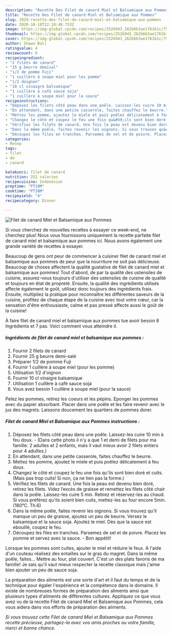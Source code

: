 ```yaml
---
description: "Recette Des Filet de canard Miel et Balsamique aux Pommes"
title: "Recette Des Filet de canard Miel et Balsamique aux Pommes"
slug: 2029-recette-des-filet-de-canard-miel-et-balsamique-aux-pommes
date: 2020-10-10T22:10:48.733Z
image: https://img-global.cpcdn.com/recipes/2526943_262b6b3ae1761b1c/751x532cq70/filet-de-canard-miel-et-balsamique-aux-pommes-photo-principale-de-la-recette.jpg
thumbnail: https://img-global.cpcdn.com/recipes/2526943_262b6b3ae1761b1c/751x532cq70/filet-de-canard-miel-et-balsamique-aux-pommes-photo-principale-de-la-recette.jpg
cover: https://img-global.cpcdn.com/recipes/2526943_262b6b3ae1761b1c/751x532cq70/filet-de-canard-miel-et-balsamique-aux-pommes-photo-principale-de-la-recette.jpg
author: Shawn Ball
ratingvalue: 4
reviewcount: 6
recipeingredient:
- "2 filets de canard"
- "25 g beurre demisal"
- "1/2 de pomme Fuji"
- "1 cuillère à soupe miel pour les pomme"
- "1/2 doignon"
- "10 cl vinaigre balsamique"
- "1 cuillère à café sauce soja"
- "1 cuillère à soupe miel pour la sauce"
recipeinstructions:
- "Déposez les filets côté peau dans une poêle. Laissez-les cuire 10 min à feu doux.  (Dans cette photo il n&#39;y a que 1 et demi de filets pour ma famille: 2 adultes et 2 enfants, mais il vaut mieux avoir 2 filets entiers pour 4 adultes.)"
- "En attendant, dans une petite casserole, faites chauffez le beurre."
- "Mettez les pomme, ajoutez le miele et puis poêlez délicatement à feu doux."
- "Changez le côté et coupez le feu une fois qu&#39;ils sont bien doré et cuits. (Mais pas trop cuits! Si non, ça ne tien pas la forme.)"
- "Vérifiez les filets de canard. Une fois la peau est devenu bien doré, retirez les filets. Videz l’excès de graisse et remettez les filets côté chair dans la poêle. Laissez-les cuire 5 min. Retirez et réservez-les au chaud. Si vous préférez qu&#39;ils soient bien cuits, mettez-les au four encore 5min. (180°C. Th.6)"
- "Dans la même poêle, faites revenir les oignons. Si vous trouvez qu&#39;il manque un peu de graisse, ajoutez un peu de beurre. Versez le balsamique et la sauce soja. Ajoutez le miel. Dès que la sauce est ebouillé, coupez le feu."
- "Découpez les files en tranches. Parsemez de sel et de poivre. Placez les pomme et servez avec la sauce. Bon appétit!"
categories:
- Resep
tags:
- filet
- de
- canard

katakunci: filet de canard 
nutrition: 252 calories
recipecuisine: Indonesian
preptime: "PT19M"
cooktime: "PT38M"
recipeyield: "4"
recipecategory: Dinner

---
```



![Filet de canard Miel et Balsamique aux Pommes](https://img-global.cpcdn.com/recipes/2526943_262b6b3ae1761b1c/751x532cq70/filet-de-canard-miel-et-balsamique-aux-pommes-photo-principale-de-la-recette.jpg)

Si vous cherchez de nouvelles recettes à essayer ce week-end, ne cherchez plus! Nous vous fournissons uniquement la recette parfaite filet de canard miel et balsamique aux pommes ici. Nous avons également une grande variété de recettes à essayer.

Beaucoup de gens ont peur de commencer à cuisiner filet de canard miel et balsamique aux pommes de peur que la nourriture ne soit pas délicieuse. Beaucoup de choses affectent la qualité gustative de filet de canard miel et balsamique aux pommes! Tout d'abord, de par la qualité des ustensiles de cuisine, assurez-vous toujours d'utiliser des ustensiles de cuisine de qualité et toujours en état de propreté. Ensuite, la qualité des ingrédients utilisés affecte également le goût, utilisez donc toujours des ingrédients frais. Ensuite, multipliez la pratique pour reconnaître les différentes saveurs de la cuisine, profitez de chaque étape de la cuisine avec tout votre cœur, car la sensation d'être enthousiaste, calme et pas pressé affecte aussi le goût de la cuisine!

<!--inarticleads1-->

À faire filet de canard miel et balsamique aux pommes tue avoir besoin 8 Ingrédients et 7 pas. Voici comment vous atteindre il.

##### Ingrédients de filet de canard miel et balsamique aux pommes :

1. Fournir 2 filets de canard
1. Fournir 25 g beurre demi-salé
1. Préparer 1/2 de pomme Fuji
1. Fournir 1 cuillère à soupe miel (pour les pomme)
1. Utilisation 1/2 d&#39;oignon
1. Fournir 10 cl vinaigre balsamique
1. Utilisation 1 cuillère à café sauce soja
1. Vous avez besoin 1 cuillère à soupe miel (pour la sauce)


Pelez les pommes, retirez les coeurs et les pépins. Eponger les pommes avec du papier absorbant. Placer dans une poêle et les faire revenir avec le jus des magrets. Laissons doucement les quartiers de pommes dorer. 

<!--inarticleads2-->

##### Filet de canard Miel et Balsamique aux Pommes instructions :

1. Déposez les filets côté peau dans une poêle. Laissez-les cuire 10 min à feu doux.  - (Dans cette photo il n&#39;y a que 1 et demi de filets pour ma famille: 2 adultes et 2 enfants, mais il vaut mieux avoir 2 filets entiers pour 4 adultes.)
1. En attendant, dans une petite casserole, faites chauffez le beurre.
1. Mettez les pomme, ajoutez le miele et puis poêlez délicatement à feu doux.
1. Changez le côté et coupez le feu une fois qu&#39;ils sont bien doré et cuits. (Mais pas trop cuits! Si non, ça ne tien pas la forme.)
1. Vérifiez les filets de canard. Une fois la peau est devenu bien doré, retirez les filets. Videz l’excès de graisse et remettez les filets côté chair dans la poêle. Laissez-les cuire 5 min. Retirez et réservez-les au chaud. Si vous préférez qu&#39;ils soient bien cuits, mettez-les au four encore 5min. (180°C. Th.6)
1. Dans la même poêle, faites revenir les oignons. Si vous trouvez qu&#39;il manque un peu de graisse, ajoutez un peu de beurre. Versez le balsamique et la sauce soja. Ajoutez le miel. Dès que la sauce est ebouillé, coupez le feu.
1. Découpez les files en tranches. Parsemez de sel et de poivre. Placez les pomme et servez avec la sauce. - Bon appétit!


Lorsque les pommes sont cuites, ajouter le miel et réduire le feux. A l&#39;aide d&#39;un couteau réalisez des entailles sur le gras du magret. Dans la même poêle, faites… Mettre au four, plat couvert. C&#39;est un des plats favoris de ma famille! Je sais qu&#39;il vaut mieux respecter la recette classique mais j&#39;aime bien ajouter un peu de sauce soja. 

<!--inarticleads1-->

<p>
La préparation des aliments est une sorte d'art et il faut du temps et de la technique pour égaler l'expérience et la compétence dans le domaine. Il existe de nombreuses formes de préparation des aliments ainsi que plusieurs types d'aliments de différentes cultures. Appliquez ce que vous avez vu de la recette Filet de canard Miel et Balsamique aux Pommes, cela vous aidera dans vos efforts de préparation des aliments.
</p>

<p>
<i>Si vous trouvez cette Filet de canard Miel et Balsamique aux Pommes recette précieuse, partagez-la avec vos amis proches ou votre famille, merci et bonne chance.</i>
</p>
